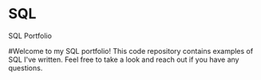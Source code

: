 # SQL
SQL Portfolio

#Welcome to my SQL portfolio! This code repository contains examples of SQL I've written. Feel free to take a look and reach out if you have any questions.

